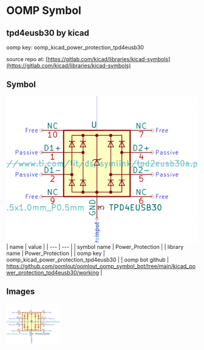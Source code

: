 # OOMP Symbol  
## tpd4eusb30  by kicad  
  
oomp key: oomp_kicad_power_protection_tpd4eusb30  
  
source repo at: [https://gitlab.com/kicad/libraries/kicad-symbols](https://gitlab.com/kicad/libraries/kicad-symbols)  
## Symbol  
  
[![working.png](working_600.png)](working.png)  
| name | value | 
| --- | --- | 
| symbol name | Power_Protection | 
| library name | Power_Protection | 
| oomp key | oomp_kicad_power_protection_tpd4eusb30 | 
| oomp bot github | https://github.com/oomlout/oomlout_oomp_symbol_bot/tree/main/kicad_power_protection_tpd4eusb30/working | 
## Images  
  
[![working.png](working_140.png)](working.png)  
